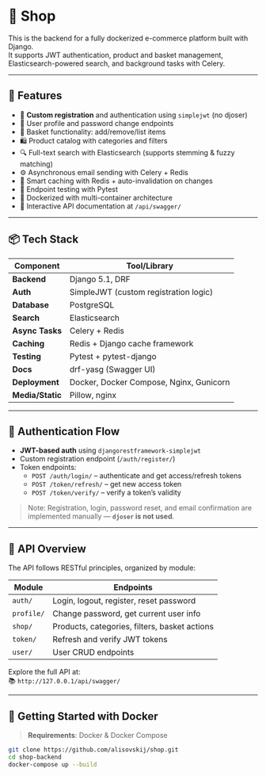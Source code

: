 # 🛒 Shop

This is the backend for a fully dockerized e-commerce platform built with Django.  
It supports JWT authentication, product and basket management, Elasticsearch-powered search, and background tasks with Celery.

---

## 🚀 Features

- 🔐 **Custom registration** and authentication using `simplejwt` (no djoser)
- 👤 User profile and password change endpoints
- 🛒 Basket functionality: add/remove/list items
- 🛍 Product catalog with categories and filters
- 🔍 Full-text search with Elasticsearch (supports stemming & fuzzy matching)
- ⚙️ Asynchronous email sending with Celery + Redis
- 🧠 Smart caching with Redis + auto-invalidation on changes
- 🧪 Endpoint testing with Pytest
- 🐋 Dockerized with multi-container architecture
- 📄 Interactive API documentation at `/api/swagger/`

---

## 📦 Tech Stack

| Component        | Tool/Library                          |
|------------------|----------------------------------------|
| **Backend**      | Django 5.1, DRF                        |
| **Auth**         | SimpleJWT (custom registration logic) |
| **Database**     | PostgreSQL                            |
| **Search**       | Elasticsearch                         |
| **Async Tasks**  | Celery + Redis                        |
| **Caching**      | Redis + Django cache framework        |
| **Testing**      | Pytest + pytest-django                |
| **Docs**         | drf-yasg (Swagger UI)                 |
| **Deployment**   | Docker, Docker Compose, Nginx, Gunicorn |
| **Media/Static** | Pillow, nginx                         |

---

## 🔐 Authentication Flow

- **JWT-based auth** using `djangorestframework-simplejwt`
- Custom registration endpoint (`/auth/register/`)
- Token endpoints:
  - `POST /auth/login/` – authenticate and get access/refresh tokens
  - `POST /token/refresh/` – get new access token
  - `POST /token/verify/` – verify a token’s validity

> Note: Registration, login, password reset, and email confirmation are implemented manually — **`djoser` is not used**.

---

## 📂 API Overview

The API follows RESTful principles, organized by module:

| Module        | Endpoints                                      |
|---------------|------------------------------------------------|
| `auth/`       | Login, logout, register, reset password        |
| `profile/`    | Change password, get current user info         |
| `shop/`       | Products, categories, filters, basket actions  |
| `token/`      | Refresh and verify JWT tokens                  |
| `user/`       | User CRUD endpoints                            |

Explore the full API at:  
📚 `http://127.0.0.1/api/swagger/`

---

## 🐳 Getting Started with Docker

> **Requirements**: Docker & Docker Compose

```bash
git clone https://github.com/alisovskij/shop.git
cd shop-backend
docker-compose up --build

